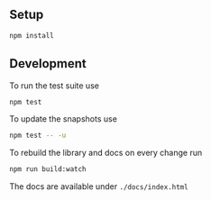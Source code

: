 ## Setup

```bash
npm install
```

## Development

To run the test suite use

```bash
npm test
```

To update the snapshots use

```bash
npm test -- -u
```

To rebuild the library and docs on every change run

```bash
npm run build:watch
```

The docs are available under `./docs/index.html`